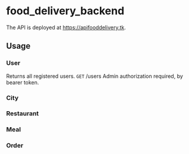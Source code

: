 # food_delivery_backend
The API is deployed at https://apifooddelivery.tk.
## Usage
### User
Returns all registered users.
`GET` /users
Admin authorization required, by bearer token.
### City
### Restaurant
### Meal
### Order
